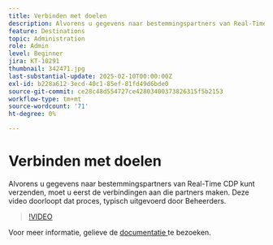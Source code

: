 ```yaml
---
title: Verbinden met doelen
description: Alvorens u gegevens naar bestemmingspartners van Real-Time CDP kunt verzenden, moet u de verbindingen aan die partners vormen. Leer hoe in deze video.
feature: Destinations
topic: Administration
role: Admin
level: Beginner
jira: KT-10291
thumbnail: 342471.jpg
last-substantial-update: 2025-02-10T00:00:00Z
exl-id: b228a612-3ecd-40c1-85ef-81fd49d6bde0
source-git-commit: ce28c48d554727ce42803400373826315f5b2153
workflow-type: tm+mt
source-wordcount: '71'
ht-degree: 0%

---
```


# Verbinden met doelen

Alvorens u gegevens naar bestemmingspartners van Real-Time CDP kunt verzenden, moet u eerst de verbindingen aan die partners maken. Deze video doorloopt dat proces, typisch uitgevoerd door Beheerders.

>[!VIDEO](https://video.tv.adobe.com/v/342471/?learn=on)

Voor meer informatie, gelieve de [ documentatie ](https://experienceleague.adobe.com/en/docs/experience-platform/destinations/ui/connect-destination) te bezoeken.

